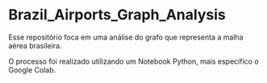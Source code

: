 # Brazil_Airports_Graph_Analysis

Esse repositório foca em uma análise do grafo que representa a malha aérea brasileira.

O processo foi realizado utilizando um Notebook Python, mais específico o Google Colab.

